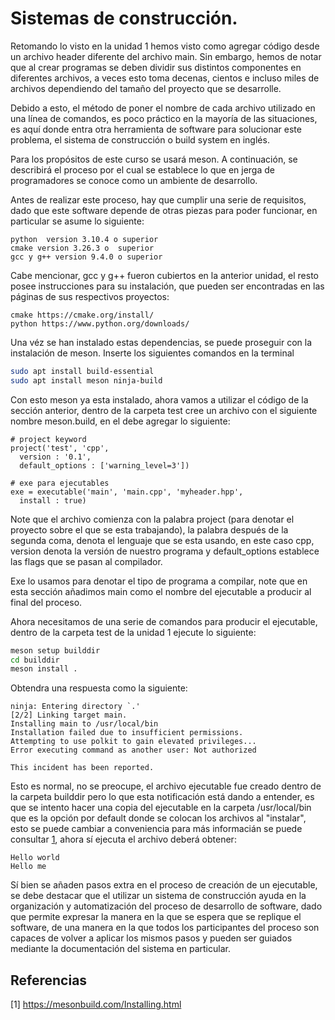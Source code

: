 # Sistemas de construcción.
Retomando lo visto en la unidad 1 hemos visto como agregar código desde un archivo header diferente del archivo main.
Sin embargo, hemos de notar que al crear programas se deben dividir sus distintos componentes en diferentes archivos,
a veces esto toma decenas, cientos e incluso miles de archivos dependiendo del tamaño del proyecto que se desarrolle.

Debido a esto, el método de poner el nombre de cada archivo utilizado en una línea de comandos, es poco práctico en la mayoría
de las situaciones, es aquí donde entra otra herramienta de software para solucionar este problema, el sistema de construcción o
build system en inglés.

Para los propósitos de este curso se usará meson. A continuación, se describirá el proceso por el cual se establece lo que en
jerga de programadores se conoce como un ambiente de desarrollo.

Antes de realizar este proceso, hay que cumplir una serie de requisitos, dado que este software depende de otras piezas para poder funcionar, en particular se asume lo siguiente:

```
python  version 3.10.4 o superior
cmake version 3.26.3 o  superior
gcc y g++ version 9.4.0 o superior
```
Cabe mencionar, gcc y g++ fueron cubiertos en la anterior unidad, el resto posee instrucciones para su instalación, que pueden ser encontradas en las páginas de sus respectivos proyectos:

```
cmake https://cmake.org/install/
python https://www.python.org/downloads/

```

Una véz se han instalado estas dependencias, se puede proseguir con la instalación de meson.
Inserte los siguientes comandos en la terminal
```bash
sudo apt install build-essential
sudo apt install meson ninja-build
```
Con esto meson ya esta instalado, ahora vamos a utilizar el código de la sección anterior, dentro de la carpeta test cree un archivo con el siguiente nombre meson.build, en el debe agregar lo siguiente:
```meson
# project keyword
project('test', 'cpp',
  version : '0.1',
  default_options : ['warning_level=3'])

# exe para ejecutables
exe = executable('main', 'main.cpp', 'myheader.hpp',
  install : true)
```
Note que el archivo comienza con la palabra project (para denotar el proyecto sobre el que se esta trabajando), la palabra después de la segunda coma, denota el lenguaje que se esta usando, en este caso cpp, version denota la versión de nuestro programa y default_options establece las flags que se pasan al compilador.

Exe lo usamos para denotar el tipo de programa a compilar, note que en esta sección añadimos main
como el nombre del ejecutable a producir al final del proceso.

Ahora necesitamos de una serie de comandos para producir el ejecutable, dentro de la carpeta test de la unidad 1 ejecute lo siguiente:

```bash
meson setup builddir
cd builddir
meson install .
```

Obtendra una respuesta como la siguiente:

```
ninja: Entering directory `.'
[2/2] Linking target main.
Installing main to /usr/local/bin
Installation failed due to insufficient permissions.
Attempting to use polkit to gain elevated privileges...
Error executing command as another user: Not authorized

This incident has been reported.
```
Esto es normal, no se preocupe, el archivo ejecutable fue creado dentro de la carpeta builddir pero lo que esta notificación está dando a entender, es que se intento hacer una copia del ejecutable en la carpeta /usr/local/bin que es la opción por default donde se colocan los archivos al "instalar", esto se puede cambiar a conveniencia para más informacián se puede consultar [1](1), ahora sí ejecuta el archivo deberá obtener:
```
Hello world
Hello me
```
Sí bien se añaden pasos extra en el proceso de creación de un ejecutable, se debe destacar que el utilizar un sistema de construcción ayuda en la organización y automatización del proceso de desarrollo de software, dado que permite expresar la manera en la que se espera que se replique el software, de una manera en la que todos los participantes del proceso son capaces de volver a aplicar los mismos pasos y pueden ser guiados mediante la documentación del sistema en particular.

## Referencias
<a id="1">[1]</a>
https://mesonbuild.com/Installing.html

